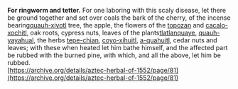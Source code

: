 **For ringworm and tetter.** For one laboring with this scaly disease, let there be ground together and set over coals the bark of the cherry, of the incense bearing[quauh-xiyotl](Quauh-xiyotl.md) tree, the apple, the flowers of the [topozan](Topozan.md) and [cacalo-xochitl](Cacalo-xochitl.md), oak roots, cypress nuts, leaves of the plants[tlatlanquaye](Tlatlanquaye.md), [quauh-yayahual](Quauh-yayahual.md), the herbs [tepe-chian](Tepe-chian.md), [coyo-xihuitl](Coyo-xihuitl.md), [a-quahuitl](A-quahuitl.md), cedar nuts and leaves; with these when heated let him bathe himself, and the affected part be rubbed with the burned pine, with which, and all the above, let him be rubbed.  
[https://archive.org/details/aztec-herbal-of-1552/page/81](https://archive.org/details/aztec-herbal-of-1552/page/81)  

